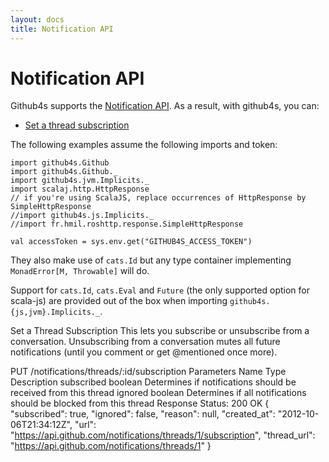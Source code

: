 ```yaml
---
layout: docs
title: Notification API
---
```


# Notification API

Github4s supports the [Notification API](https://developer.github.com/v3/activity/notifications/). As a result,
with github4s, you can:

- [Set a thread subscription](#set-a-thread-subscription)

The following examples assume the following imports and token:

```tut:silent
import github4s.Github
import github4s.Github._
import github4s.jvm.Implicits._
import scalaj.http.HttpResponse
// if you're using ScalaJS, replace occurrences of HttpResponse by SimpleHttpResponse
//import github4s.js.Implicits._
//import fr.hmil.roshttp.response.SimpleHttpResponse

val accessToken = sys.env.get("GITHUB4S_ACCESS_TOKEN")
```

They also make use of `cats.Id` but any type container implementing `MonadError[M, Throwable]` will
do.

Support for `cats.Id`, `cats.Eval` and `Future` (the only supported option for scala-js) are
provided out of the box when importing `github4s.{js,jvm}.Implicits._`.

Set a Thread Subscription
This lets you subscribe or unsubscribe from a conversation. Unsubscribing from a conversation mutes all future notifications (until you comment or get @mentioned once more).

PUT /notifications/threads/:id/subscription
Parameters
Name	Type	Description
subscribed	boolean	Determines if notifications should be received from this thread
ignored	boolean	Determines if all notifications should be blocked from this thread
Response
Status: 200 OK
{
  "subscribed": true,
  "ignored": false,
  "reason": null,
  "created_at": "2012-10-06T21:34:12Z",
  "url": "https://api.github.com/notifications/threads/1/subscription",
  "thread_url": "https://api.github.com/notifications/threads/1"
}